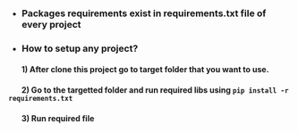 * ### Packages requirements exist in requirements.txt file of every project

* ### How to setup any project?

#### &nbsp;&nbsp;&nbsp;&nbsp;&nbsp;&nbsp; 1) After clone this project go to target folder that you want to use.
#### &nbsp;&nbsp;&nbsp;&nbsp;&nbsp;&nbsp; 2) Go to the targetted folder and run required libs using `pip install -r requirements.txt`
#### &nbsp;&nbsp;&nbsp;&nbsp;&nbsp;&nbsp; 3) Run required file
